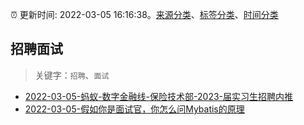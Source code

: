 :alarm_clock: 更新时间: 2022-03-05 16:16:38。[来源分类](../README.md)、[标签分类](../TAGS.md)、[时间分类](../TIMELINE.md)

## 招聘面试


> 关键字：`招聘`、`面试`



- [2022-03-05-蚂蚁-数字金融线-保险技术部-2023-届实习生招聘内推](https://www.v2ex.com/t/838242) 
- [2022-03-05-假如你是面试官，你怎么问Mybatis的原理](https://toutiao.io/k/o78x0tp) 
